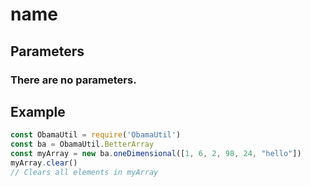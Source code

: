 # name
## Parameters
### There are no parameters.
## Example
```javascript
const ObamaUtil = require('ObamaUtil')
const ba = ObamaUtil.BetterArray
const myArray = new ba.oneDimensional([1, 6, 2, 98, 24, "hello"])
myArray.clear()
// Clears all elements in myArray
```